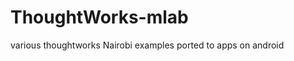 ThoughtWorks-mlab
=================

various thoughtworks Nairobi examples ported to apps on android
